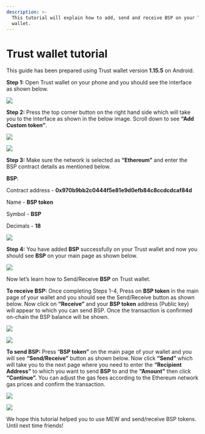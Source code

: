 ```yaml
---
description: >-
  This tutorial will explain how to add, send and receive BSP on your Trust
  wallet.
---
```


# Trust wallet tutorial

This guide has been prepared using Trust wallet version **1.15.5** on Android. 

**Step 1:** Open Trust wallet on your phone and you should see the interface as shown below. 

![](../../.gitbook/assets/0.jpeg)

**Step 2:** Press the top corner button on the right hand side which will take you to the interface as shown in the below image. Scroll down to see **“Add Custom token”**.

![](../../.gitbook/assets/2-1.jpg)

![](../../.gitbook/assets/2-2.jpg)

**Step 3:** Make sure the network is selected as **“Ethereum”** and enter the BSP contract details as mentioned below.

**BSP**:

Contract address - **0x970b9bb2c0444f5e81e9d0efb84c8ccdcdcaf84d**

Name - **BSP token**

Symbol - **BSP**

Decimals - **18**

![](../../.gitbook/assets/3%20%281%29.jpeg)

**Step 4:** You have added **BSP** successfully on your Trust wallet and now you should see **BSP** on your main page as shown below.

![](../../.gitbook/assets/4-1.jpg)

Now let’s learn how to Send/Receive **BSP** on Trust wallet.

**To receive BSP:** Once completing Steps 1-4, Press on **BSP token** in the main page of your wallet and you should see the Send/Receive button as shown below. Now click on **“Receive”** and your **BSP token** address \(Public key\) will appear to which you can send BSP. Once the transaction is confirmed on-chain the BSP balance will be shown.

![](../../.gitbook/assets/5-1.jpg)

![](../../.gitbook/assets/5-2.jpg)

**To send BSP:** Press “**BSP token”** on the main page of your wallet and you will see **“Send/Receive”** button as shown below. Now click **“Send”** which will take you to the next page where you need to enter the **“Recipient Address”** to which you want to send **BSP** to and the **“Amount”** then click **“Continue”.** You can adjust the gas fees according to the Ethereum network gas prices and confirm the transaction.

![](../../.gitbook/assets/6-1.jpg)

![](../../.gitbook/assets/6-2.jpg)

We hope this tutorial helped you to use MEW and send/receive BSP tokens. Until next time friends!

